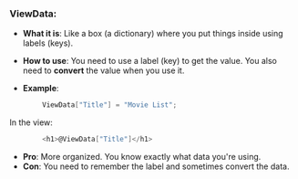 ### **ViewData**:

- **What it is**: Like a box (a dictionary) where you put things inside using labels (keys).
    
- **How to use**: You need to use a label (key) to get the value. You also need to **convert** the value when you use it.
    
- **Example**:
```cs
		ViewData["Title"] = "Movie List";
```
   
In the view:
```cs
		<h1>@ViewData["Title"]</h1>
```

- **Pro**: More organized. You know exactly what data you're using.
- **Con**: You need to remember the label and sometimes convert the data.

